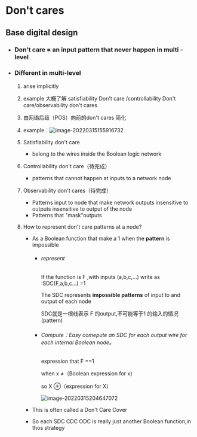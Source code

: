 #  Don't cares

## Base digital design

+ ### Don't care = an input pattern that never happen in multi -level

+ ### Different in multi-level

  1. arise implicitly

  2. example 大概了解 satisfiability Don't care /controllability Don't care/observability don't cares

  3. 由网络后级（POS）向前的don't cares 简化

  4. example：![image-20220315155916732](C:\Users\lsazy\AppData\Roaming\Typora\typora-user-images\image-20220315155916732.png)

  5. Satisfiability don't care 

     + belong to the wires inside the Boolean logic network

  6. Controllability don't care（待完成）

     + patterns that cannot happen at inputs to a network node

  7. Observability don't cares（待完成）

     + Patterns input to node that make network outputs insensitive to outputs insensitive to  output of the node 
     + Patterns that "mask"outputs

  8. How to represent don't care patterns at a node?

     + As a Boolean function that make a 1 when the **pattern** is impossible

       + ###### represent

         If the function is F ,with inputs (a,b,c,...) write as :SDC(F,a,b,c...) =1

         The SDC represents **impossible patterns** of input to and output of each node

         SDC就是一根线表示 F 的output,不可能等于1 的输入的情况(pattern)

       + ###### Compute：Easy comepute an SDC for each output wire for each internal Boolean node。

         expression that F ==1

         when x ≠（Boolean expression for x）
  
         so X ⊕（expression for X）
  
         ![image-20220315204647072](C:\Users\lsazy\AppData\Roaming\Typora\typora-user-images\image-20220315204647072.png)
  
     + This is often called a Don't Care Cover 
  
     + So each SDC CDC ODC is really just another Boolean function,in thos strategy
  
     